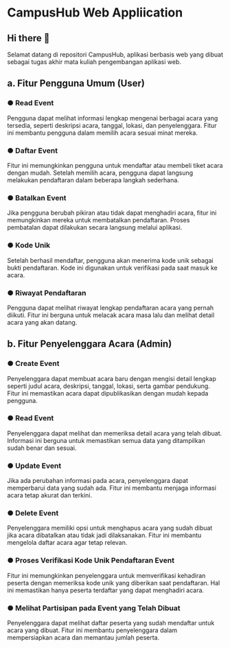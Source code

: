 # CampusHub Web Appliication

## Hi there 👋
Selamat datang di repositori CampusHub, aplikasi berbasis web yang dibuat sebagai tugas akhir mata kuliah pengembangan aplikasi web.

## a. Fitur Pengguna Umum (User)

### ● Read Event
Pengguna dapat melihat informasi lengkap mengenai berbagai acara yang tersedia, seperti deskripsi acara, tanggal, lokasi, dan penyelenggara. Fitur ini membantu pengguna dalam memilih acara sesuai minat mereka.

### ● Daftar Event
Fitur ini memungkinkan pengguna untuk mendaftar atau membeli tiket acara dengan mudah. Setelah memilih acara, pengguna dapat langsung melakukan pendaftaran dalam beberapa langkah sederhana.

### ● Batalkan Event
Jika pengguna berubah pikiran atau tidak dapat menghadiri acara, fitur ini memungkinkan mereka untuk membatalkan pendaftaran. Proses pembatalan dapat dilakukan secara langsung melalui aplikasi.

### ● Kode Unik
Setelah berhasil mendaftar, pengguna akan menerima kode unik sebagai bukti pendaftaran. Kode ini digunakan untuk verifikasi pada saat masuk ke acara.

### ● Riwayat Pendaftaran
Pengguna dapat melihat riwayat lengkap pendaftaran acara yang pernah diikuti. Fitur ini berguna untuk melacak acara masa lalu dan melihat detail acara yang akan datang.

## b. Fitur Penyelenggara Acara (Admin)

### ● Create Event
Penyelenggara dapat membuat acara baru dengan mengisi detail lengkap seperti judul acara, deskripsi, tanggal, lokasi, serta gambar pendukung. Fitur ini memastikan acara dapat dipublikasikan dengan mudah kepada pengguna.

### ● Read Event
Penyelenggara dapat melihat dan memeriksa detail acara yang telah dibuat. Informasi ini berguna untuk memastikan semua data yang ditampilkan sudah benar dan sesuai.

### ● Update Event
Jika ada perubahan informasi pada acara, penyelenggara dapat memperbarui data yang sudah ada. Fitur ini membantu menjaga informasi acara tetap akurat dan terkini.

### ● Delete Event
Penyelenggara memiliki opsi untuk menghapus acara yang sudah dibuat jika acara dibatalkan atau tidak jadi dilaksanakan. Fitur ini membantu mengelola daftar acara agar tetap relevan.

### ● Proses Verifikasi Kode Unik Pendaftaran Event
Fitur ini memungkinkan penyelenggara untuk memverifikasi kehadiran peserta dengan memeriksa kode unik yang diberikan saat pendaftaran. Hal ini memastikan hanya peserta terdaftar yang dapat menghadiri acara.

### ● Melihat Partisipan pada Event yang Telah Dibuat
Penyelenggara dapat melihat daftar peserta yang sudah mendaftar untuk acara yang dibuat. Fitur ini membantu penyelenggara dalam mempersiapkan acara dan memantau jumlah peserta.
